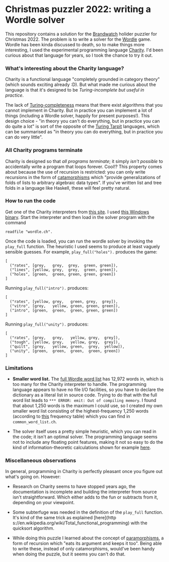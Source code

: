 # Christmas puzzler 2022: writing a Wordle solver


This repository contains a solution for the [Brandwatch](https://www.brandwatch.com/) holider puzzler for Christmas 2022. The problem is to write a solver for the [Wordle](https://www.nytimes.com/games/wordle/index.html) game. Wordle has been kinda discussed to death, so to make things more interesting, I used the experimental programming language [Charity](https://github.com/mietek/charity-lang). I'd been curious about that language for years, so I took the chance to try it out.


### What's interesting about the Charity language?


Charity is a functional language "completely grounded in category theory" (which sounds exciting already :D). But what made me curious about the language is that it's designed to be _Turing-incomplete but useful in practice_.

The lack of [Turing-completeness](https://en.wikipedia.org/wiki/Turing_completeness) means that there exist algorithms that you cannot implement in Charity. But in practice you can implement a lot of things (including a Wordle solver, happily for present purposes!). This design choice - "in theory you can't do everything, but in practice you can do quite a lot" is
sort of the opposite of the [Turing Tarpit](https://en.wikipedia.org/wiki/Turing_tarpit) languages, which can be summarised as "in theory you can do everything, but in practice you can do very little".


### All Charity programs terminate

Charity is designed so that _all programs terminate_; it simply _isn't possible_ to accidentally write a program that loops forever. Cool!? This property comes about because the use of recursion is restricted: you can only write recursions in the form of [catamorphisms](https://en.wikipedia.org/wiki/Catamorphism) which
"provide generalizations of folds of lists to arbitrary algebraic data types". If you've written list and tree folds in a language like Haskell, these will feel pretty natural.

### How to run the code

Get one of the Charity interpreters from [this site](https://github.com/mietek/charity-lang). I used [this Windows binary](https://github.com/mietek/charity-lang/blob/master/bin/2000-10-12-charity-bin-windows-i386.zip). Start the interpreter and then load in the solver program with the command

```readfile "wordle.ch".```

Once the code is loaded, you can run the wordle solver by invoking the `play_full` function. The heuristic I used seems to produce at least vaguely sensible guesses. For example, `play_full("holes").` produces the game:

```
[
  ("rates", [grey,   grey,  grey,  green, green]),
  ("lines", [yellow, grey,  grey,  green, green]),
  ("holes", [green,  green, green, green, green])
]
```

Running `play_full("intro").` produces:

```
[
  ("rates", [yellow, grey,   green, grey,  grey]),
  ("vitro", [grey,   yellow, green, green, green]),
  ("intro", [green,  green,  green, green, green])
]
```

Running `play_full("unity").` produces:

```
[
  ("rates", [grey,   grey,   yellow, grey,  grey]),
  ("tough", [yellow, grey,   yellow, grey,  grey]),
  ("quilt", [grey,   yellow, green,  grey,  yellow]),
  ("unity", [green,  green,  green,  green, green])
]
```


### Limitations

* **Smaller word list.** The [full Wordle word list](https://gist.github.com/dracos/dd0668f281e685bad51479e5acaadb93) has 12,972 words in, which is too many for the Charity interpreter to handle. The programming language appears to have no file I/O facilities, so you have to declare the dictionary as a literal list in source code. Trying to do that with the full word list leads to `*** ERROR: emit: Out of compiling memory`. I found that about 1,250 words is the maximum I could use, so I created my own smaller word list consisting of the highest-frequency 1,250 words (according to [this](https://www.kaggle.com/datasets/rtatman/english-word-frequency) frequency table) which you can find in `common_word_list.ch`.
 

- The solver itself uses a pretty simple heuristic, which you can read in the code; it isn't an optimal solver. The programming language seems not to include any floating point features, making it not so easy to do the kind of information-theoretic calculations shown for example [here](https://www.3blue1brown.com/lessons/wordle).


### Miscellaneous observations

In general, programming in Charity is perfectly pleasant once you figure out what's going on. However:

- Research on Charity seems to have stopped years ago, the documentation is incomplete and building the interpreter from source isn't straightforward. Which either adds to the fun or subtracts from it, depending on your viewpoint.

- Some subterfuge was needed in the definition of the `play_full` function. It's kind of the same trick as explained [here](http s://en.wikipedia.org/wiki/Total_functional_programming) with the quicksort algorithm.

- While doing this puzzle I learned about the concept of [paramorphisms](https://en.wikipedia.org/wiki/Paramorphism), a form of recursion which "eats its argument and keeps it too". Being able to write these, instead of only catamorphisms, would've been handy when doing the puzzle, but it seems you can't do that.




